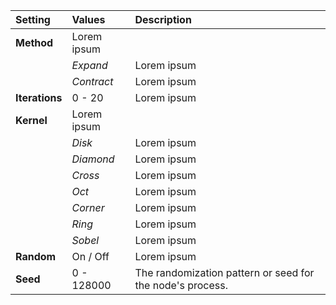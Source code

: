 | Setting        | Values          | Description |
| :------------- | :-------------- | :---------- |
| **Method**     | Lorem ipsum     |
|                | *Expand*        | Lorem ipsum |
|                | *Contract*      | Lorem ipsum |
| **Iterations** | 0 - 20          | Lorem ipsum |
| **Kernel**     | Lorem ipsum     |
|                | *Disk*          | Lorem ipsum |
|                | *Diamond*       | Lorem ipsum |
|                | *Cross*         | Lorem ipsum |
|                | *Oct*           | Lorem ipsum |
|                | *Corner*        | Lorem ipsum |
|                | *Ring*          | Lorem ipsum |
|                | *Sobel*         | Lorem ipsum |
| **Random**     | On / Off | Lorem ipsum |
| **Seed**       | 0 - 128000      | The randomization pattern or seed for the node's process. |
